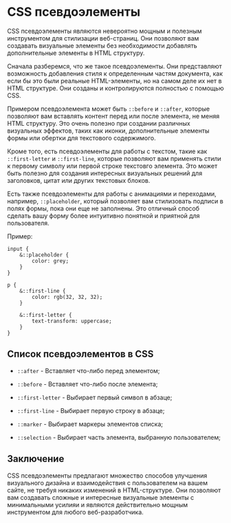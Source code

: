 # CSS псевдоэлементы

CSS псевдоэлементы являются невероятно мощным и полезным инструментом для стилизации веб-страниц. Они позволяют вам создавать визуальные элементы без необходимости добавлять дополнительные элементы в HTML структуру.

Сначала разберемся, что же такое псевдоэлементы. Они представляют возможность добавления стиля к определенным частям документа, как если бы это были реальные HTML-элементы, но на самом деле их нет в HTML структуре. Они созданы и контролируются полностью с помощью CSS.

Примером псевдоэлемента может быть ``::before`` и ``::after``, которые позволяют вам вставлять контент перед или после элемента, не меняя HTML структуру. Это очень полезно при создании различных визуальных эффектов, таких как иконки, дополнительные элементы формы или обертки для текстового содержимого.

Кроме того, есть псевдоэлементы для работы с текстом, такие как ``::first-letter`` и ``::first-line``, которые позволяют вам применять стили к первому символу или первой строке текстовго элемента. Это может быть полезно для создания интересных визуальных решений для заголовков, цитат или других текстовых блоков.

Есть также псевдоэлементы для работы с анимациями и переходами, например, ``::placeholder``, который позволяет вам стилизовать подписи в полях формы, пока они еще не заполнены. Это отличный способ сделать вашу форму более интуитивно понятной и приятной для пользователя.

Пример:

```
input {
    &::placeholder {
        color: grey;
    }
}

p {
    &::first-line {
        color: rgb(32, 32, 32);
    }

    &::first-letter {
        text-transform: uppercase;
    }
}
```

## Список псевдоэлементов в CSS

- ``::after`` - Вставляет что-либо перед элементом;

- ``::before`` - Вставляет что-либо после элемента;

- ``::first-letter`` - Выбирает первый символ в абзаце;

- ``::first-line`` - Выбирает первую строку в абзаце;

- ``::marker`` - Выбирает маркеры элементов списка;

- ``::selection`` - Выбирает часть элемента, выбранную пользователем;

## Заключение

CSS псевдоэлементы предлагают множество способов улучшения визуального дизайна и взаимодействия с пользователем на вашем сайте, не требуя никаких изменений в HTML-структуре. Они позволяют вам создавать сложные и интересные визуальные элементы с минимальными усилияи и являются действительно мощным инструментом для любого веб-разработчика.